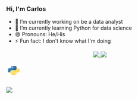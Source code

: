 ### Hi, I'm Carlos

- 🔭 I’m currently working on be a data analyst
- 🌱 I’m currently learning Python for data science
- 😄 Pronouns: He/His
- ⚡ Fun fact: I don't know what I'm doing

<div align="center">
  <a href="https://github.com/cmd1301">
  <img height="180em" src="https://github-readme-stats.vercel.app/api?username=cmd1301&show_icons=true&theme=dark&include_all_commits=true&count_private=true"/>
  <img height="180em" src="https://github-readme-stats.vercel.app/api/top-langs/?username=cmd1301&layout=compact&langs_count=7&theme=dark"/>
</div>
<div style="display: inline_block"><br>
  <img align="center" alt="cmd-Python" height="30" width="40" src="https://raw.githubusercontent.com/devicons/devicon/master/icons/python/python-original.svg">
</div>

##
<div>
 <a href="https://www.linkedin.com/in/diascarlosm/" target="_blank"><img src="https://img.shields.io/badge/-LinkedIn-%230077B5?style=for-the-badge&logo=linkedin&logoColor=white" target="_blank"></a> 
</div>
